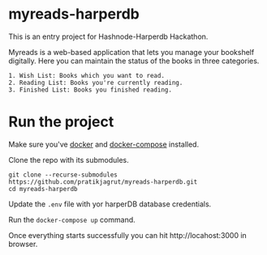 # myreads-harperdb

This is an entry project for Hashnode-Harperdb Hackathon.

Myreads is a web-based application that lets you manage your bookshelf digitally. Here you can maintain the status of the books in three categories.

```
1. Wish List: Books which you want to read.
2. Reading List: Books you're currently reading.
3. Finished List: Books you finished reading.
```

# Run the project

Make sure you've [docker](https://docs.docker.com/engine/install/) and [docker-compose](https://docs.docker.com/compose/install/) installed.

Clone the repo with its submodules.

```
git clone --recurse-submodules https://github.com/pratikjagrut/myreads-harperdb.git
cd myreads-harperdb
```

Update the `.env` file with yor harperDB database credentials.

Run the `docker-compose up` command.

Once everything starts successfully you can hit http://locahost:3000 in browser.